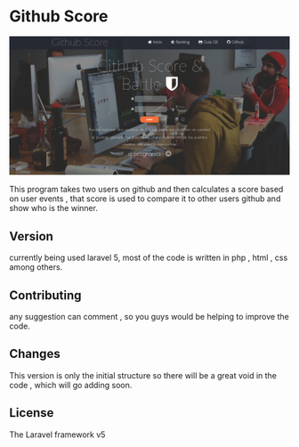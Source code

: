 
# Github Score

![Alt text](./image.png?raw=true "GithubScore")

This program takes two users on github and then calculates a score based on user events , that score is used to compare it to other users github and show who is the winner.

## Version

currently being used laravel 5, most of the code is written in php , html , css among others.

## Contributing

any suggestion can comment , so you guys would be helping to improve the code.

## Changes

This version is only the initial structure so there will be a great void in the code , which will go adding soon.

## License

The Laravel framework v5
